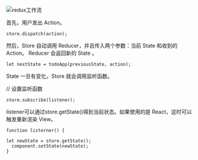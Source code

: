 
![redux工作流](http://www.ruanyifeng.com/blogimg/asset/2016/bg2016091802.jpg)

首先，用户发出 Action。


```
store.dispatch(action);

```
然后，Store 自动调用 Reducer，并且传入两个参数：当前 State 和收到的 Action。 Reducer 会返回新的 State 。


```
let nextState = todoApp(previousState, action);

```
State 一旦有变化，Store 就会调用监听函数。


// 设置监听函数
```
store.subscribe(listener);

```
listener可以通过store.getState()得到当前状态。如果使用的是 React，这时可以触发重新渲染 View。


```
function listerner() {

let newState = store.getState();
  component.setState(newState);   
}

```  
